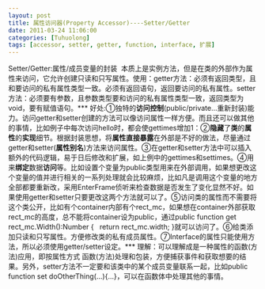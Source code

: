 ```yaml
---
layout: post
title: 属性访问器(Property Accessor)----Setter/Getter
date: 2011-03-24 11:06:00
categories: [Tuhuolong]
tags: [accessor, setter, getter, function, interface, 扩展]
---
```

Setter/Getter:属性/成员变量的封装  本质上是实例方法，但是在类的外部作为属性来访问，它允许创建只读和只写属性。使用：getter方法：必须有返回类型，且和要访问的私有属性类型一致。必须有返回语句，返回要访问的私有属性。setter方法：必须要有参数，且参数类型要和访问的私有属性类型一致，返回类型为void，要有赋值语句。***
好处:①独特的**访问控制**(public/private...重新封装)能力。访问getter和setter创建的方法可以像访问属性一样方便。而且还可以做其他的事情，比如例子中每次访问hello时，都会使gettimes增加1：②**隐藏**了**类**的**属性**的**实现**细节。根据封装思想，将**属性直接暴露**在外部是不好的做法，尽量通过getter和setter(**属性别名**)方法来访问属性。③在getter和setter方法中可以插入额外的代码逻辑，易于日后修改和扩展，如上例中的gettimes和settimes。④用来**绑定**数据**访问**等。比如设置个变量为public类型用来在外部调用，如果想更改这个变量的值并进行相关的一系列处理就会比较麻烦，比如凡是调用这个变量的地方全部都要重新改，采用EnterFrame侦听来检查数据是否发生了变化显然不好。如果使用getter和setter只要更改这两个方法就可以了。⑤访问类的属性而不需要将这个类公开，比如有个container内部有个rect_mc，如果想在container外部获取rect_mc的高度，总不能将container设为public，通过public function get rect_mc.Width():Number
{
  return rect_mc.width;
}就可以访问了。⑥给类添加只读和只写属性。方便修改类的私有成员属性。⑦Interface的属性只能使用方法，所以必须使用getter/setter设定。***
理解：可以理解成是一种属性的函数(方法)应用，即按属性方式 函数(方法)处理和包装，方便捕获事件和获取想要的结果。另外，setter方法不一定要和该类中的某个成员变量联系一起，比如public function set doOtherThing(...){...}，可以在函数体中处理其他的事情。
